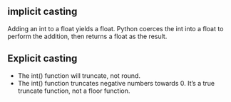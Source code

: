 ## implicit casting
Adding an int to a float yields a float. Python coerces the int into a float to perform the addition, then returns a float as the result.

## Explicit casting
* The int() function will truncate, not round.
* The int() function truncates negative numbers towards 0. It’s a true truncate function, not a floor function.
